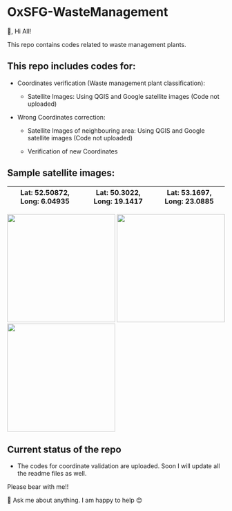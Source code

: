 # OxSFG-WasteManagement
 👋, Hi All!
 
This repo contains codes related to waste management plants.

## This repo includes codes for:

* Coordinates verification (Waste  management plant classification):

    * Satellite Images: Using QGIS and Google satellite images (Code not uploaded)

* Wrong Coordinates correction:

    * Satellite Images of neighbouring area: Using QGIS and Google satellite images (Code not uploaded)
    
    * Verification of new Coordinates
    
    
    
## Sample satellite images:

|Lat: 52.50872, Long: 6.04935 | Lat: 50.3022, Long: 19.1417  | Lat: 53.1697, Long: 23.0885  |
 :-----------------------: |:------------------------:| :---------------------:|


<img src="https://github.com/Oxford-Sustainable-Finance-Group/OxSFG-WasteManagement/blob/main/plant-classifcation/data/All-images/1253_52.50872_6.04935.png" width="250" height="250"/> <img src="https://github.com/Oxford-Sustainable-Finance-Group/OxSFG-WasteManagement/blob/main/plant-classifcation/data/All-images/1254_50.3022_19.1417.png" width="250" height="250"/> <img src="https://github.com/Oxford-Sustainable-Finance-Group/OxSFG-WasteManagement/blob/main/plant-classifcation/data/All-images/1256_53.1697_23.0885.png" width="250" height="250"/>



## Current status of the repo

 * The codes for coordinate validation are uploaded. Soon I will update all the readme files as well.

Please bear with me!!


 💬 Ask me about anything. I am happy to help :blush:




